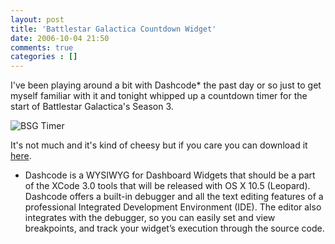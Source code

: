 ```yaml
---
layout: post
title: 'Battlestar Galactica Countdown Widget'
date: 2006-10-04 21:50
comments: true
categories : []
---  
```


I've been playing around a bit with Dashcode* the past day or so just to get myself familiar with it and tonight whipped up a countdown timer for the start of Battlestar Galactica's Season 3.

<img src="/images/bsg_timer.png" alt="BSG Timer" />

It's not much and it's kind of cheesy but if you care you can download it <a href="/files/BSG_Timer.wdgt.zip">here</a>.

* Dashcode is a WYSIWYG for Dashboard Widgets that should be a part of the XCode 3.0 tools that will be released with OS X 10.5 (Leopard). Dashcode offers a built-in debugger and all the text editing features of a professional Integrated Development Environment (IDE). The editor also integrates with the debugger, so you can easily set and view breakpoints, and track your widget’s execution through the source code. 


